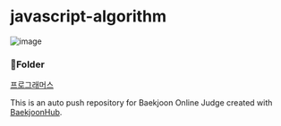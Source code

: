 # javascript-algorithm
![image](https://github.com/KyoJin-Hwang/javascript-algorithm/assets/84490050/442504db-1172-4252-adae-2ed3d9e3bd74)


### 🎁Folder
<a href="https://github.com/KyoJin-Hwang/javascript-algorithm/tree/main/%ED%94%84%EB%A1%9C%EA%B7%B8%EB%9E%98%EB%A8%B8%EC%8A%A4/0">프로그래머스</a>

This is an auto push repository for Baekjoon Online Judge created with [BaekjoonHub](https://github.com/BaekjoonHub/BaekjoonHub).
